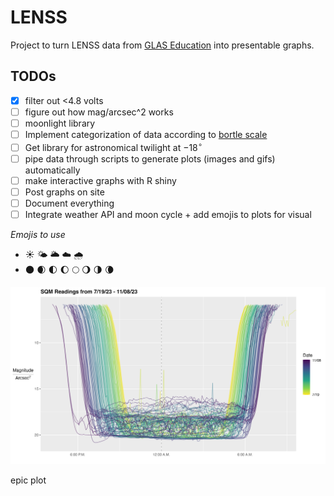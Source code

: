 # LENSS

Project to turn LENSS data from [GLAS Education](https://glaseducation.org)
into presentable graphs.

## TODOs

- [x] filter out <4.8 volts
- [ ] figure out how mag/arcsec^2 works
- [ ] moonlight library
- [ ] Implement categorization of data according to [bortle
  scale](https://en.wikipedia.org/wiki/Bortle_scale)
- [ ] Get library for astronomical twilight at $-18^\circ$
- [ ] pipe data through scripts to generate plots (images and gifs)
  automatically
- [ ] make interactive graphs with R shiny
- [ ] Post graphs on site
- [ ] Document everything
- [ ] Integrate weather API and moon cycle + add emojis to plots for visual

*Emojis to use*

* ☀️ 🌤️ 🌥️ ☁️ 🌧️
* 🌑 🌒 🌓 🌔 🌕 🌖 🌗 🌘


![](https://github.com/jamesspalding/LENSS/blob/main/Images/combinedPlot.png)

epic plot
